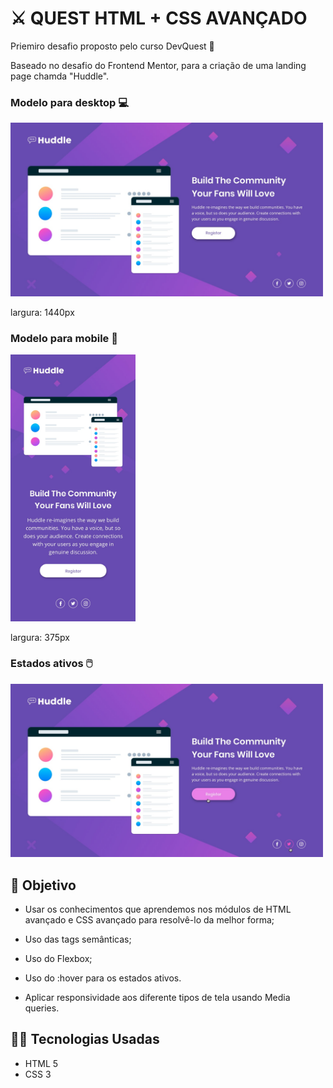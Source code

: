 # ⚔️ QUEST HTML + CSS AVANÇADO

Priemiro desafio proposto pelo curso DevQuest 🚀

Baseado no desafio do Frontend Mentor, para a criação de uma landing page chamda "Huddle".

### Modelo para desktop 💻
<img src="src/design/desktop-design.jpg" width="500px" />

largura: 1440px

### Modelo para mobile 📱
<img src="src/design/mobile-design.jpg" width="200px"/>

largura: 375px

### Estados ativos 🖱️
<img src="src/design/active-states.jpg" width="500px"/>

## 🎯 Objetivo

- Usar os conhecimentos que aprendemos nos módulos de HTML avançado e CSS avançado para resolvê-lo da melhor forma;

- Uso das tags semânticas;

- Uso do Flexbox;

- Uso do :hover para os estados ativos.

- Aplicar responsividade aos diferente tipos de tela usando Media queries.

## 👨‍💻 Tecnologias Usadas

- HTML 5
- CSS 3



  
